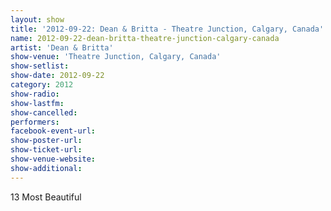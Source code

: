```yaml
---
layout: show
title: '2012-09-22: Dean & Britta - Theatre Junction, Calgary, Canada'
name: 2012-09-22-dean-britta-theatre-junction-calgary-canada
artist: 'Dean & Britta'
show-venue: 'Theatre Junction, Calgary, Canada'
show-setlist: 
show-date: 2012-09-22
category: 2012
show-radio: 
show-lastfm: 
show-cancelled: 
performers: 
facebook-event-url: 
show-poster-url: 
show-ticket-url: 
show-venue-website: 
show-additional: 
---
```


13 Most Beautiful